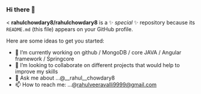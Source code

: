 ### Hi there 👋

<
**rahulchowdary8/rahulchowdary8** is a ✨ _special_ ✨ repository because its `README.md` (this file) appears on your GitHub profile.

Here are some ideas to get you started:

- 🔭 I’m currently working on github / MongoDB / core JAVA / Angular framework / Springcore
- 👯 I’m looking to collaborate on different projects that would help to improve my skills
- 💬 Ask me about ...@__rahul__chowdary8
- 📫 How to reach me: ...@rahulveeravalli9999@gmail.com
>
